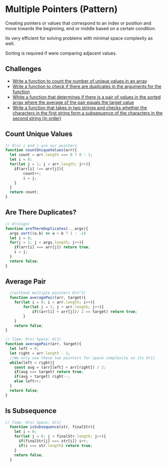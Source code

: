 # Multiple Pointers (Pattern)

Creating pointers or values that correspond to an index or position and move towards the beginning, end or middle based on a certain condition.

Its very efficient for solving problems with minimal space complexity as well. 

Sorting is required if were comparing adjacent values.



## Challenges

* [Write a function to count the number of unique values in an array](#count-unique-values)
* [Write a function to check if there are duplicates in the arguments for the function](#are-there-duplicates)
* [White a function that determines if there is a pair of values in the sorted array where the average of the pair equals the target value](#average-pair)
* [Write a function that takes in two strings and checks whether the characters in the first string form a subsequence of the characters in the second string (in order)](#is-subsequence)
## Count Unique Values
```js
// O(n) i and j are our pointers
function countUniqueValues(arr){
  let count = arr.length === 0 ? 0 : 1;
  let i = 0;
  for(let j = 1; j < arr.length; j++){
    if(arr[i] !== arr[j]){
        count++;
        i = j;
    }
  }
  return count; 
}
```

## Are There Duplicates?
```js
// O(nlogn)
function areThereDuplicates(...args){
  args.sort((a,b) => a > b ? 1 : -1)
  let i = 0;
  for(j = 1; j < args.length; j++){
    if(arr[i] === arr[j]) return true;
    i = j;
  }
  return false;
}
```

## Average Pair
```js
  //without multiple pointers O(n^2)
  function averagePair(arr, target){
    for(let i = 0; i < arr.length; i++){
        for(let j = 1; j < arr.length; j++){
            if((arr[i] + arr[j])/ 2 == target) return true;
        }
    }
    return false;
}
```
```js
// Time: O(n) Space: O(1)
function averagePair(arr, target){
  let left = 0;
  let right = arr.length - 1;
  //We only use these two pointers for space complexity so its O(1)
  while(left < right){
    const avg = (arr[left] + arr[right]) / 2;
    if(avg === target) return true;
    if(avg > target) right--;
    else left++;
  }
  return false; 
}
```

## Is Subsequence
```js
// Time: O(n) Space: O(1) 
  function isSubsequence(str, finalStr){
    let i = 0;
    for(let j = 0; j < finalStr.length; j++){
      if(finalStr[j] === str[i]) i++;
      if(i === str.length) return true;
    }
    return false;
  }
```
